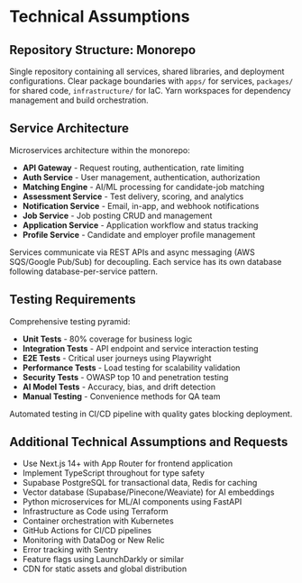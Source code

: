 # Technical Assumptions

## Repository Structure: Monorepo

Single repository containing all services, shared libraries, and deployment configurations. Clear package boundaries with `apps/` for services, `packages/` for shared code, `infrastructure/` for IaC. Yarn workspaces for dependency management and build orchestration.

## Service Architecture

Microservices architecture within the monorepo:
- **API Gateway** - Request routing, authentication, rate limiting
- **Auth Service** - User management, authentication, authorization  
- **Matching Engine** - AI/ML processing for candidate-job matching
- **Assessment Service** - Test delivery, scoring, and analytics
- **Notification Service** - Email, in-app, and webhook notifications
- **Job Service** - Job posting CRUD and management
- **Application Service** - Application workflow and status tracking
- **Profile Service** - Candidate and employer profile management

Services communicate via REST APIs and async messaging (AWS SQS/Google Pub/Sub) for decoupling. Each service has its own database following database-per-service pattern.

## Testing Requirements

Comprehensive testing pyramid:
- **Unit Tests** - 80% coverage for business logic
- **Integration Tests** - API endpoint and service interaction testing
- **E2E Tests** - Critical user journeys using Playwright
- **Performance Tests** - Load testing for scalability validation
- **Security Tests** - OWASP top 10 and penetration testing
- **AI Model Tests** - Accuracy, bias, and drift detection
- **Manual Testing** - Convenience methods for QA team

Automated testing in CI/CD pipeline with quality gates blocking deployment.

## Additional Technical Assumptions and Requests

- Use Next.js 14+ with App Router for frontend application
- Implement TypeScript throughout for type safety
- Supabase PostgreSQL for transactional data, Redis for caching
- Vector database (Supabase/Pinecone/Weaviate) for AI embeddings
- Python microservices for ML/AI components using FastAPI
- Infrastructure as Code using Terraform
- Container orchestration with Kubernetes
- GitHub Actions for CI/CD pipelines
- Monitoring with DataDog or New Relic
- Error tracking with Sentry
- Feature flags using LaunchDarkly or similar
- CDN for static assets and global distribution